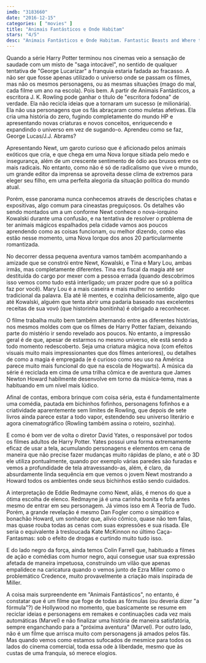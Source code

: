 ```yaml
---
imdb: "3183660"
date: "2016-12-15"
categories: [ "movies" ]
title: "Animais Fantásticos e Onde Habitam"
stars: "4/5"
desc: "Animais Fantásticos e Onde Habitam. Fantastic Beasts and Where to Find Them (UK, 2016). Dirigido por David Yates. Escrito por J.K. Rowling. Com Eddie Redmayne (Newt), Sam Redford (Customs Official), Scott Goldman (Customs Official), Tim Bentinck (Witness), Tom Clarke Hill (Photographer 2), Tristan Tait (Reporter), Colin Farrell (Graves), Matthew Sim (Photographer 1), Katherine Waterston (Tina)."
---
```

Quando a série Harry Potter terminou nos cinemas veio a sensação de saudade com um misto de "saga intocável", no sentido de qualquer tentativa de "George Lucarizar" a franquia estaria fadada ao fracasso. A não ser que fosse apenas utilizado o universo onde se passam os filmes, mas não os mesmos personagens, ou as mesmas situações (mago do mal, cada filme um ano na escola). Pois bem. A partir de Animais Fantásticos, a escritora J. K. Rowling pode ganhar o título de "escritora fodona" de verdade. Ela não recicla ideias que a tornaram um sucesso (e milionária). Ela não usa personagens que os fãs abraçaram como muletas afetivas. Ela cria uma história do zero, fugindo completamente do mundo HP e apresentando novas criaturas e novos conceitos, enriquecendo e expandindo o universo em vez de sugando-o. Aprendeu como se faz, George Lucas/J.J. Abrams?

Apresentando Newt, um garoto curioso que é aficionado pelos animais exóticos que cria, e que chega em uma Nova Iorque sitiada pelo medo e insegurança, além de um crescente sentimento de ódio aos bruxos entre os mais radicais. No entanto, como não é só de radicalismo que vive o mundo, um grande editor da imprensa se aproveita desse clima de extremos para eleger seu filho, em uma perfeita alegoria da situação política do mundo atual.

Porém, esse panorama nunca conhecemos através de descrições chatas e expositivas, algo comum para cineastas preguiçosos. Os detalhes vão sendo montados um a um conforme Newt conhece o nova-iorquino Kowalski durante uma confusão, e na tentativa de resolver o problema de ter animais mágicos espalhados pela cidade vamos aos poucos aprendendo como as coisas funcionam, ou melhor dizendo, como elas estão nesse momento, uma Nova Iorque dos anos 20 particularmente romantizada.

No decorrer dessa pequena aventura vamos também acompanhando a amizade que se constrói entre Newt, Kowalski, e Tina e Mary Lou, ambas irmãs, mas completamente diferentes. Tina era fiscal da magia até ser destituída do cargo por mexer com a pessoa errada (quando descobrimos isso vemos como tudo está interligado; um prazer podre que só a política faz por você). Mary Lou é a mais caseira e mais mulher no sentido tradicional da palavra. Ela até lê mentes, e cozinha deliciosamente, algo que até Kowalski, alguém que tenta abrir uma padaria baseado nas excelentes receitas de sua vovó (que historinha bonitinha) é obrigado a reconhecer.

O filme trabalha muito bem também alternando entre as diferentes histórias, nos mesmos moldes com que os filmes de Harry Potter faziam, deixando parte do mistério ir sendo revelado aos poucos. No entanto, a impressão geral é de que, apesar de estarmos no mesmo universo, ele está sendo a todo momento redescoberto. Seja uma criatura mágica nova (com efeitos visuais muito mais impressionantes que dos filmes anteriores), ou detalhes de como a magia é empregada (e é curioso como seu uso na América parece muito mais funcional do que na escola de Hogwarts). A música da série é reciclada em cima de uma trilha cômica e de aventura que James Newton Howard habilmente desenvolve em torno da música-tema, mas a habituando em um nível mais lúdico.

Afinal de contas, embora brinque com coisa séria, esta é fundamentalmente uma comédia, pautada em bichinhos fofinhos, personagens fofinhos e a criatividade aparentemente sem limites de Rowling, que depois de sete livros ainda parece estar a todo vapor, estendendo seu universo literário e agora cinematográfico (Rowling também assina o roteiro, sozinha).

E como é bom ver de volta o diretor David Yates, o responsável por todos os filmes adultos de Harry Potter. Yates possui uma forma extremamente eficaz de usar a tela, acumulando personagens e elementos em cena de maneira que não precise fazer mudanças muito rápidas de plano, e até o 3D ele utiliza pontualmente, quando por exemplo várias paredes são furadas e vemos a profundidade de tela atravessando-as, além, é claro, da absurdamente linda sequência em que vemos o jovem Newt mostrando a Howard todos os ambientes onde seus bichinhos estão sendo cuidados.

A interpretação de Eddie Redmayne como Newt, aliás, é menos do que a ótima escolha de elenco. Redmayne já é uma carinha bonita e fofa antes mesmo de entrar em seu personagem. Já vimos isso em A Teoria de Tudo. Porém, a grande revelação é mesmo Dan Fogler como o simpático e bonachão Howard, um sonhador que, alívio cômico, quase não tem falas, mas quase rouba todas as cenas com suas expressões e sua risada. Ele seria o equivalente à tresloucada Kate McKinnon no último Caça-Fantasmas: sob o efeito de drogas e curtindo muito tudo isso.

E do lado negro da força, ainda temos Colin Farrell que, habituado a filmes de ação e comédias com humor negro, aqui consegue usar sua expressão afetada de maneira impetuosa, construindo um vilão que apenas empalidece na caricatura quando o vemos junto de Ezra Miller como o problemático Credence, muito provavelmente a criação mais inspirada de Miller.

A coisa mais surpreendente em "Animais Fantásticos", no entanto, é constatar que é um filme que foge de todas as fórmulas (ou deveria dizer "a fórmula"?) de Hollywood no momento, que basicamente se resume em reciclar ideias e personagens em remakes e continuações cada vez mais automáticas (Marvel) e não finalizar uma história de maneira satisfatória, sempre enganchando para a "próxima aventura" (Marvel). Por outro lado, não é um filme que arrisca muito com personagens já amados pelos fãs. Mas quando vemos como estamos sufocados de mesmice para todos os lados do cinema comercial, toda essa ode à liberdade, mesmo que às custas de uma franquia, só merece elogios.
